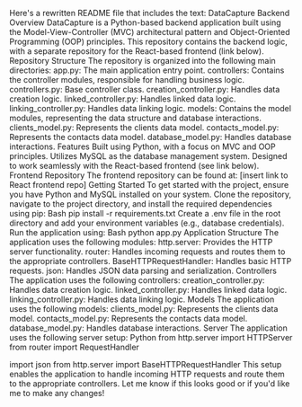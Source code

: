 Here's a rewritten README file that includes the text:
DataCapture Backend
Overview
DataCapture is a Python-based backend application built using the Model-View-Controller (MVC) architectural pattern and Object-Oriented Programming (OOP) principles. This repository contains the backend logic, with a separate repository for the React-based frontend (link below).
Repository Structure
The repository is organized into the following main directories:
app.py: The main application entry point.
controllers: Contains the controller modules, responsible for handling business logic.
controllers.py: Base controller class.
creation_controller.py: Handles data creation logic.
linked_controller.py: Handles linked data logic.
linking_controller.py: Handles data linking logic.
models: Contains the model modules, representing the data structure and database interactions.
clients_model.py: Represents the clients data model.
contacts_model.py: Represents the contacts data model.
database_model.py: Handles database interactions.
Features
Built using Python, with a focus on MVC and OOP principles.
Utilizes MySQL as the database management system.
Designed to work seamlessly with the React-based frontend (see link below).
Frontend Repository
The frontend repository can be found at: [insert link to React frontend repo]
Getting Started
To get started with the project, ensure you have Python and MySQL installed on your system. Clone the repository, navigate to the project directory, and install the required dependencies using pip:
Bash
pip install -r requirements.txt
Create a .env file in the root directory and add your environment variables (e.g., database credentials).
Run the application using:
Bash
python app.py
Application Structure
The application uses the following modules:
http.server: Provides the HTTP server functionality.
router: Handles incoming requests and routes them to the appropriate controllers.
BaseHTTPRequestHandler: Handles basic HTTP requests.
json: Handles JSON data parsing and serialization.
Controllers
The application uses the following controllers:
creation_controller.py: Handles data creation logic.
linked_controller.py: Handles linked data logic.
linking_controller.py: Handles data linking logic.
Models
The application uses the following models:
clients_model.py: Represents the clients data model.
contacts_model.py: Represents the contacts data model.
database_model.py: Handles database interactions.
Server
The application uses the following server setup:
Python
from http.server import HTTPServer
from router import RequestHandler

import json
from http.server import BaseHTTPRequestHandler
This setup enables the application to handle incoming HTTP requests and route them to the appropriate controllers.
Let me know if this looks good or if you'd like me to make any changes!
